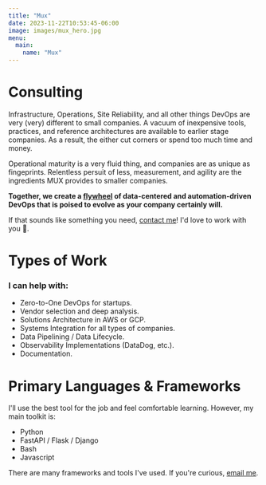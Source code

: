 ```yaml
---
title: "Mux"
date: 2023-11-22T10:53:45-06:00
image: images/mux_hero.jpg
menu:
  main:
    name: "Mux"
---
```


# Consulting
Infrastructure, Operations, Site Reliability, and all other things DevOps are very (very) different to small companies. A vacuum of inexpensive tools, practices, and reference architectures are available to earlier stage companies. As a result, the either cut corners or spend too much time and money.

Operational maturity is a very fluid thing, and companies are as unique as fingeprints. Relentless persuit of less, measurement, and agility are the ingredients MUX provides to smaller companies.

**Together, we create a [flywheel](https://www.jimcollins.com/concepts/the-flywheel.html) of data-centered and automation-driven DevOps that is poised to evolve as your company certainly will.**

If that sounds like something you need, [contact me](mailto:mux@kuhl.mozmail.com)! I'd love to work with you :blue_heart:.

# Types of Work

### I can help with:

* Zero-to-One DevOps for startups.
* Vendor selection and deep analysis.
* Solutions Architecture in AWS or GCP.
* Systems Integration for all types of companies.
* Data Pipelining / Data Lifecycle.
* Observability Implementations (DataDog, etc.).
* Documentation.

# Primary Languages & Frameworks

I'll use the best tool for the job and feel comfortable learning. However, my main toolkit is:

* Python
* FastAPI / Flask / Django
* Bash
* Javascript


There are many frameworks and tools I've used. If you're curious, [email me](mailto:mux@kuhl.mozmail.com).